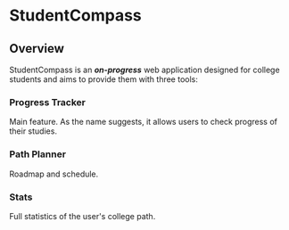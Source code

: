 # StudentCompass

## Overview

StudentCompass is an **_on-progress_** web application designed for college students and aims to provide them with three tools:

### Progress Tracker

Main feature. As the name suggests, it allows users to check progress of their studies.

### Path Planner

Roadmap and schedule.

### Stats

Full statistics of the user's college path.
